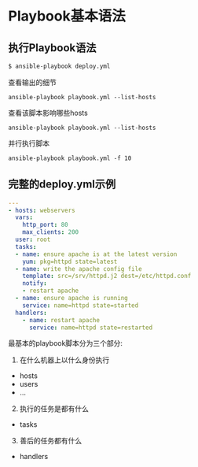# Playbook基本语法


## 执行Playbook语法


```bash
$ ansible-playbook deploy.yml
```
查看输出的细节


```
ansible-playbook playbook.yml --list-hosts
```

查看该脚本影响哪些hosts

```
ansible-playbook playbook.yml --list-hosts
```

并行执行脚本

```
ansible-playbook playbook.yml -f 10
```


## 完整的deploy.yml示例



```yml
---
- hosts: webservers
  vars:
    http_port: 80
    max_clients: 200
  user: root
  tasks:
  - name: ensure apache is at the latest version
    yum: pkg=httpd state=latest
  - name: write the apache config file
    template: src=/srv/httpd.j2 dest=/etc/httpd.conf
    notify:
    - restart apache
  - name: ensure apache is running
    service: name=httpd state=started
  handlers:
    - name: restart apache
      service: name=httpd state=restarted
```


最基本的playbook脚本分为三个部分:
1. 在什么机器上以什么身份执行
  * hosts
  * users
  * ...
2. 执行的任务是都有什么
  * tasks
3. 善后的任务都有什么
  * handlers



 

